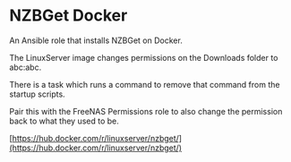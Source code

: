 # NZBGet Docker

An Ansible role that installs NZBGet on Docker.

The LinuxServer image changes permissions on the Downloads folder to abc:abc.

There is a task which runs a command to remove that command from the startup scripts.

Pair this with the FreeNAS Permissions role to also change the permission back to what they used to be.

[https://hub.docker.com/r/linuxserver/nzbget/](https://hub.docker.com/r/linuxserver/nzbget/)
